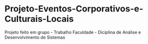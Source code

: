 # Projeto-Eventos-Corporativos-e-Culturais-Locais
Projeto feito em grupo - Trabalho Faculdade - Diciplina de Análise e Desenvolvimento de Sistemas 

